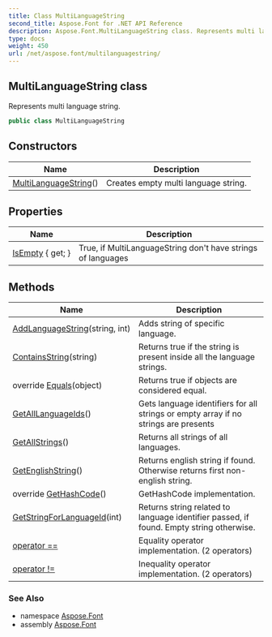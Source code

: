 ```yaml
---
title: Class MultiLanguageString
second_title: Aspose.Font for .NET API Reference
description: Aspose.Font.MultiLanguageString class. Represents multi language string
type: docs
weight: 450
url: /net/aspose.font/multilanguagestring/
---
```

## MultiLanguageString class

Represents multi language string.

```csharp
public class MultiLanguageString
```

## Constructors

| Name | Description |
| --- | --- |
| [MultiLanguageString](multilanguagestring/)() | Creates empty multi language string. |

## Properties

| Name | Description |
| --- | --- |
| [IsEmpty](../../aspose.font/multilanguagestring/isempty/) { get; } | True, if MultiLanguageString don't have strings of languages |

## Methods

| Name | Description |
| --- | --- |
| [AddLanguageString](../../aspose.font/multilanguagestring/addlanguagestring/)(string, int) | Adds string of specific language. |
| [ContainsString](../../aspose.font/multilanguagestring/containsstring/)(string) | Returns true if the string is present inside all the language strings. |
| override [Equals](../../aspose.font/multilanguagestring/equals/)(object) | Returns true if objects are considered equal. |
| [GetAllLanguageIds](../../aspose.font/multilanguagestring/getalllanguageids/)() | Gets language identifiers for all strings or empty array if no strings are presents |
| [GetAllStrings](../../aspose.font/multilanguagestring/getallstrings/)() | Returns all strings of all languages. |
| [GetEnglishString](../../aspose.font/multilanguagestring/getenglishstring/)() | Returns english string if found. Otherwise returns first non-english string. |
| override [GetHashCode](../../aspose.font/multilanguagestring/gethashcode/)() | GetHashCode implementation. |
| [GetStringForLanguageId](../../aspose.font/multilanguagestring/getstringforlanguageid/)(int) | Returns string related to language identifier passed, if found. Empty string otherwise. |
| [operator ==](../../aspose.font/multilanguagestring/op_equality/#op_equality) | Equality operator implementation. (2 operators) |
| [operator !=](../../aspose.font/multilanguagestring/op_inequality/#op_inequality) | Inequality operator implementation. (2 operators) |

### See Also

* namespace [Aspose.Font](../../aspose.font/)
* assembly [Aspose.Font](../../)


